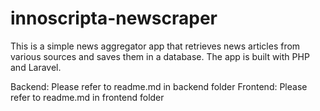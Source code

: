 # innoscripta-newscraper

This is a simple news aggregator app that retrieves news articles from various sources and saves them in a database. The app is built with PHP and Laravel.


Backend: Please refer to readme.md in backend folder
Frontend: Please refer to readme.md in frontend folder
